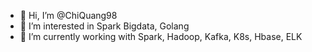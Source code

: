 - 👋 Hi, I’m @ChiQuang98
- 👀 I’m interested in Spark Bigdata, Golang
- 🌱 I’m currently working with Spark, Hadoop, Kafka, K8s, Hbase, ELK




